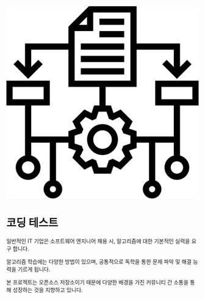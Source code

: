 <img src="./Algorithm.png" alt="algorithm"/>

# 코딩 테스트

일반적인 IT 기업은 소프트웨어 엔지니어 채용 시, 알고리즘에 대한 기본적인 실력을 요구 합니다. 

알고리즘 학습에는 다양한 방법이 있으며, 공통적으로 독학을 통한 문제 파악 및 해결 능력을 기르게 됩니다.

본 프로젝트는 오픈소스 저장소이기 때문에 다양한 배경을 가진 커뮤니티 간 소통을 통해 성장하는 것을 지향하고 있니다.